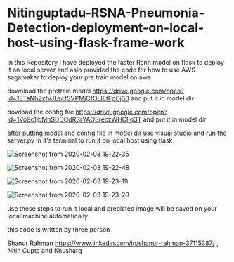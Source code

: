 # Nitinguptadu-RSNA-Pneumonia-Detection-deployment-on-local-host-using-flask-frame-work
In this Repository I have deployed the faster Rcnn model on flask to deploy it on local server and aslo provided the code for how to use AWS sagamaker to deploy your pre train model on aws 


download the pretrain model https://drive.google.com/open?id=1ETaNh2xfvJLscfSVPMjCfOLIEtFpCj60
and put it in model dir 

dowload the config file https://drive.google.com/open?id=1Vo9c1jbMnSDDOdRSrYAOSreczWHCFq3T
and put it in model dir 


after putting model and config file in model dir use visual studio and run the server.py in it's terminal to run it on local host using flask


![Screenshot from 2020-02-03 19-22-35](https://user-images.githubusercontent.com/45600643/73658686-c9b27a80-46ba-11ea-9f26-1e6394e218f7.png)


![Screenshot from 2020-02-03 19-22-48](https://user-images.githubusercontent.com/45600643/73658710-d59e3c80-46ba-11ea-9078-5855244eb7c4.png)

![Screenshot from 2020-02-03 19-23-19](https://user-images.githubusercontent.com/45600643/73658733-e2229500-46ba-11ea-8df8-6d4e38fa11a0.png)

![Screenshot from 2020-02-03 19-23-29](https://user-images.githubusercontent.com/45600643/73658760-ed75c080-46ba-11ea-9096-55643430bfc1.png)



use these steps to run it local and predicted image will be saved on your local machine automatically 


this code is written by three person 

Shanur Rahman https://www.linkedin.com/in/shanur-rahman-37115387/ ,
Nitin Gupta and 
Khusharg 
